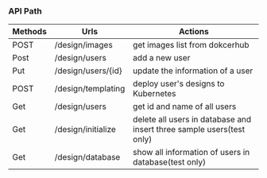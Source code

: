 ### API Path

| Methods | Urls | Actions |
| ---------- | ------- | -------- |
| POST | /design/images | get images list from dokcerhub |
| Post | /design/users | add a new user |
| Put | /design/users/{id} | update the information of a user |
| POST | /design/templating | deploy user's designs to Kubernetes|
| Get | /design/users | get id and name of all users |
| Get | /design/initialize | delete all users in database and insert three sample users(test only) |
| Get | /design/database | show all information of users in database(test only) |

